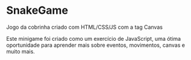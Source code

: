 # SnakeGame
Jogo da cobrinha criado com HTML/CSS/JS com a tag Canvas

Este minigame foi criado como um exercício de JavaScript, uma ótima oportunidade para aprender mais sobre eventos, movimentos, canvas e muito mais.
